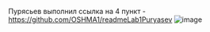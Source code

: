 Пурясьев выполнил 
ссылка на 4 пункт - https://github.com/OSHMA1/readmeLab1Puryasev
![image](https://github.com/user-attachments/assets/4e2bfa0f-2a8b-40c6-a85d-06147b47055a)
